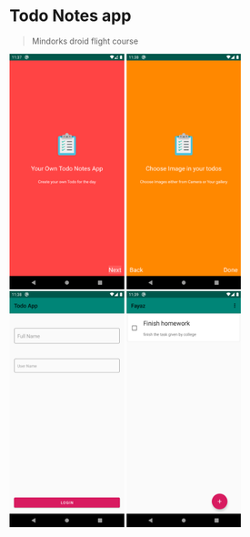 # Todo Notes app
> Mindorks droid flight course

<img src="screenshots/1.png" width="40%" height="40%"/>

<img src="screenshots/2.png" width="40%" height="40%"/>

<img src="screenshots/3.png" width="40%" height="40%"/>

<img src="screenshots/4.png" width="40%" height="40%"/>
